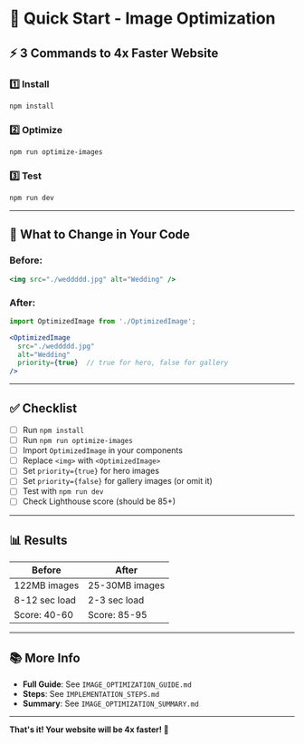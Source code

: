 # 🚀 Quick Start - Image Optimization

## ⚡ 3 Commands to 4x Faster Website

### 1️⃣ Install
```bash
npm install
```

### 2️⃣ Optimize
```bash
npm run optimize-images
```

### 3️⃣ Test
```bash
npm run dev
```

---

## 📝 What to Change in Your Code

### Before:
```jsx
<img src="./weddddd.jpg" alt="Wedding" />
```

### After:
```jsx
import OptimizedImage from './OptimizedImage';

<OptimizedImage
  src="./weddddd.jpg"
  alt="Wedding"
  priority={true}  // true for hero, false for gallery
/>
```

---

## ✅ Checklist

- [ ] Run `npm install`
- [ ] Run `npm run optimize-images`
- [ ] Import `OptimizedImage` in your components
- [ ] Replace `<img>` with `<OptimizedImage>`
- [ ] Set `priority={true}` for hero images
- [ ] Set `priority={false}` for gallery images (or omit it)
- [ ] Test with `npm run dev`
- [ ] Check Lighthouse score (should be 85+)

---

## 📊 Results

| Before | After |
|--------|-------|
| 122MB images | 25-30MB images |
| 8-12 sec load | 2-3 sec load |
| Score: 40-60 | Score: 85-95 |

---

## 📚 More Info

- **Full Guide**: See `IMAGE_OPTIMIZATION_GUIDE.md`
- **Steps**: See `IMPLEMENTATION_STEPS.md`
- **Summary**: See `IMAGE_OPTIMIZATION_SUMMARY.md`

---

**That's it! Your website will be 4x faster! 🎉**
